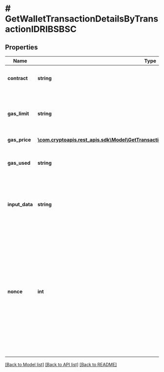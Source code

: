 # # GetWalletTransactionDetailsByTransactionIDRIBSBSC

## Properties

Name | Type | Description | Notes
------------ | ------------- | ------------- | -------------
**contract** | **string** | Represents the specific transaction contract |
**gas_limit** | **string** | Represents the amount of gas used by this specific transaction alone. |
**gas_price** | [**\com.cryptoapis.rest_apis.sdk\Model\GetTransactionDetailsByTransactionIDRIBSBSCGasPrice**](GetTransactionDetailsByTransactionIDRIBSBSCGasPrice.md) |  |
**gas_used** | **string** | Defines the unit of the gas price amount, e.g. BTC, ETH, XRP. |
**input_data** | **string** | Represents additional information that is required for the transaction. |
**nonce** | **int** | Represents the sequential running number for an address, starting from 0 for the first transaction. E.g., if the nonce of a transaction is 10, it would be the 11th transaction sent from the sender&#39;s address. |

[[Back to Model list]](../../README.md#models) [[Back to API list]](../../README.md#endpoints) [[Back to README]](../../README.md)
